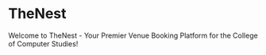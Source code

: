 # TheNest
Welcome to TheNest - Your Premier Venue Booking Platform for the College of Computer Studies!
